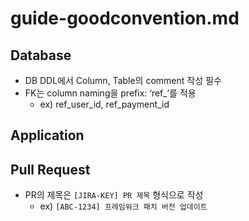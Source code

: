 # guide-goodconvention.md

## Database

- DB DDL에서 Column, Table의 comment 작성 필수
- FK는 column naming을 prefix: ‘ref_’를 적용
    - ex) ref_user_id, ref_payment_id

## Application

## Pull Request

- PR의 제목은 `[JIRA-KEY] PR 제목` 형식으로 작성
    - ex) `[ABC-1234] 프레임워크 패치 버전 업데이트`
